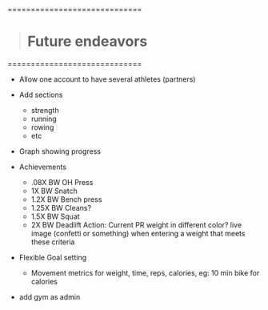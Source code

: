 =============================
> # Future endeavors 
=============================

- Allow one account to have several athletes (partners)

- Add sections
  - strength
  - running
  - rowing
  - etc

- Graph showing progress

- Achievements
  - .08X BW OH Press 
  - 1X BW Snatch
  - 1.2X BW Bench press
  - 1.25X BW Cleans?
  - 1.5X BW Squat
  - 2X BW Deadlift
  Action: Current PR weight in different color?
          live image (confetti or something) when entering a weight that meets these criteria

- Flexible Goal setting
  - Movement metrics for weight, time, reps, calories, 
  eg: 10 min bike for calories


- add gym as admin
